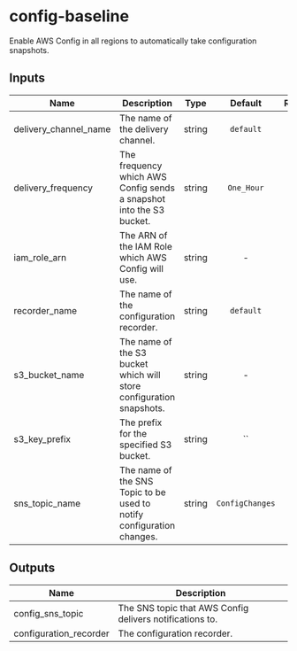 # config-baseline

Enable AWS Config in all regions to automatically take configuration snapshots.

## Inputs

| Name | Description | Type | Default | Required |
|------|-------------|:----:|:-----:|:-----:|
| delivery_channel_name | The name of the delivery channel. | string | `default` | no |
| delivery_frequency | The frequency which AWS Config sends a snapshot into the S3 bucket. | string | `One_Hour` | no |
| iam_role_arn | The ARN of the IAM Role which AWS Config will use. | string | - | yes |
| recorder_name | The name of the configuration recorder. | string | `default` | no |
| s3_bucket_name | The name of the S3 bucket which will store configuration snapshots. | string | - | yes |
| s3_key_prefix | The prefix for the specified S3 bucket. | string | `` | no |
| sns_topic_name | The name of the SNS Topic to be used to notify configuration changes. | string | `ConfigChanges` | no |

## Outputs

| Name | Description |
|------|-------------|
| config_sns_topic | The SNS topic that AWS Config delivers notifications to. |
| configuration_recorder | The configuration recorder. |
